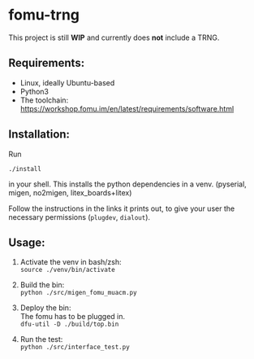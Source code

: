 # fomu-trng

This project is still __WIP__ and currently does __not__ include a TRNG.

## Requirements:
* Linux, ideally Ubuntu-based
* Python3
* The toolchain: https://workshop.fomu.im/en/latest/requirements/software.html

## Installation:
Run

`./install`

in your shell.
This installs the python dependencies in a venv. (pyserial, migen, no2migen, litex_boards+litex)

Follow the instructions in the links it prints out,
to give your user the necessary permissions (`plugdev`, `dialout`). 

## Usage:

1. Activate the venv in bash/zsh: \
`source ./venv/bin/activate`

2. Build the bin: \
`python ./src/migen_fomu_muacm.py`

3. Deploy the bin: \
The fomu has to be plugged in. \
`dfu-util -D ./build/top.bin`

4. Run the test: \
`python ./src/interface_test.py`

